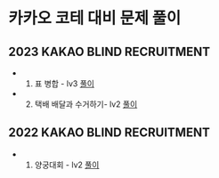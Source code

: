 # 카카오 코테 대비 문제 풀이


## 2023 KAKAO BLIND RECRUITMENT
- 1. 표 병합 - lv3
            [풀이](프로그래머스/3/150366. 표 병합)
- 2. 택배 배달과 수거하기- lv2
      [풀이](https://github.com/StHy47/Coding-Test/tree/fd42759b66c6af7b71a98e3529966efd8df54f75/%ED%94%84%EB%A1%9C%EA%B7%B8%EB%9E%98%EB%A8%B8%EC%8A%A4/2/150369.%E2%80%85%ED%83%9D%EB%B0%B0%E2%80%85%EB%B0%B0%EB%8B%AC%EA%B3%BC%E2%80%85%EC%88%98%EA%B1%B0%ED%95%98%EA%B8%B0)
     

## 2022 KAKAO BLIND RECRUITMENT
- 1. 양궁대회 - lv2
      [풀이](프로그래머스/2/92342. 양궁대회)
            

